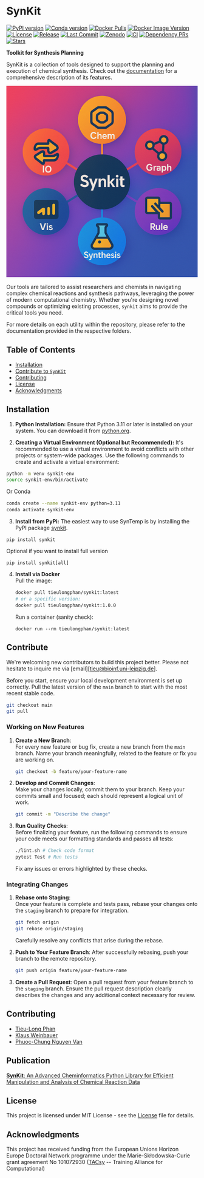 # SynKit
[![PyPI version](https://img.shields.io/pypi/v/synkit.svg)](https://pypi.org/project/synkit/)
[![Conda version](https://img.shields.io/conda/vn/tieulongphan/synkit.svg)](https://anaconda.org/tieulongphan/synkit)
[![Docker Pulls](https://img.shields.io/docker/pulls/tieulongphan/synkit.svg)](https://hub.docker.com/r/tieulongphan/synkit)
[![Docker Image Version](https://img.shields.io/docker/v/tieulongphan/synkit/latest?label=container)](https://hub.docker.com/r/tieulongphan/synkit)
[![License](https://img.shields.io/github/license/tieulongphan/synkit.svg)](https://github.com/tieulongphan/synkit/blob/main/LICENSE)
[![Release](https://img.shields.io/github/v/release/tieulongphan/synkit.svg)](https://github.com/tieulongphan/synkit/releases)
[![Last Commit](https://img.shields.io/github/last-commit/tieulongphan/synkit.svg)](https://github.com/tieulongphan/synkit/commits)
[![Zenodo](https://zenodo.org/badge/DOI/10.5281/zenodo.15269901.svg)](https://doi.org/10.5281/zenodo.15269901)
[![CI](https://github.com/tieulongphan/synkit/actions/workflows/test-and-lint.yml/badge.svg?branch=main)](https://github.com/tieulongphan/synkit/actions/workflows/test-and-lint.yml)
[![Dependency PRs](https://img.shields.io/github/issues-pr-raw/tieulongphan/synkit?label=dependency%20PRs)](https://github.com/tieulongphan/synkit/pulls?q=is%3Apr+label%3Adependencies)
[![Stars](https://img.shields.io/github/stars/tieulongphan/synkit.svg?style=social&label=Star)](https://github.com/tieulongphan/synkit/stargazers)

**Toolkit for Synthesis Planning**

SynKit is a collection of tools designed to support the planning and execution of chemical synthesis. Check out the [documentation](https://tieulongphan.github.io/SynKit/) for a comprehensive description of its features.

![SynKit](https://raw.githubusercontent.com/TieuLongPhan/SynKit/main/Data/Figure/synkit.png)

Our tools are tailored to assist researchers and chemists in navigating complex chemical reactions and synthesis pathways, leveraging the power of modern computational chemistry. Whether you're designing novel compounds or optimizing existing processes, ``synkit`` aims to provide the critical tools you need.

For more details on each utility within the repository, please refer to the documentation provided in the respective folders.

## Table of Contents
- [Installation](#installation)
- [Contribute to `SynKit`](#contribute)
- [Contributing](#contributing)
- [License](#license)
- [Acknowledgments](#acknowledgments)

## Installation

1. **Python Installation:**
  Ensure that Python 3.11 or later is installed on your system. You can download it from [python.org](https://www.python.org/downloads/).

2. **Creating a Virtual Environment (Optional but Recommended):**
  It's recommended to use a virtual environment to avoid conflicts with other projects or system-wide packages. Use the following commands to create and activate a virtual environment:

  ```bash
  python -m venv synkit-env
  source synkit-env/bin/activate  
  ```
  Or Conda

  ```bash
  conda create --name synkit-env python=3.11
  conda activate synkit-env
  ```

3. **Install from PyPi:**
  The easiest way to use SynTemp is by installing the PyPI package 
  [synkit](https://pypi.org/project/synkit/).

  ```
  pip install synkit
  ```
  Optional if you want to install full version
  ```
  pip install synkit[all]
  ```

4. **Install via Docker**  
   Pull the image: 

   ```bash
   docker pull tieulongphan/synkit:latest
   # or a specific version:
   docker pull tieulongphan/synkit:1.0.0
   ```
   Run a container (sanity check):
   ```
   docker run --rm tieulongphan/synkit:latest
   ```

## Contribute

We're welcoming new contributors to build this project better. Please not hesitate to inquire me via [email][tieu@bioinf.uni-leipzig.de].

Before you start, ensure your local development environment is set up correctly. Pull the latest version of the `main` branch to start with the most recent stable code.

```bash
git checkout main
git pull
```

### Working on New Features

1. **Create a New Branch**:  
   For every new feature or bug fix, create a new branch from the `main` branch. Name your branch meaningfully, related to the feature or fix you are working on.

   ```bash
   git checkout -b feature/your-feature-name
   ```

2. **Develop and Commit Changes**:  
   Make your changes locally, commit them to your branch. Keep your commits small and focused; each should represent a logical unit of work.

   ```bash
   git commit -m "Describe the change"
   ```

3. **Run Quality Checks**:  
   Before finalizing your feature, run the following commands to ensure your code meets our formatting standards and passes all tests:

   ```bash
   ./lint.sh # Check code format
   pytest Test # Run tests
   ```

   Fix any issues or errors highlighted by these checks.

### Integrating Changes

1. **Rebase onto Staging**:  
   Once your feature is complete and tests pass, rebase your changes onto the `staging` branch to prepare for integration.

   ```bash
   git fetch origin
   git rebase origin/staging
   ```

   Carefully resolve any conflicts that arise during the rebase.

2. **Push to Your Feature Branch**:
   After successfully rebasing, push your branch to the remote repository.

   ```bash
   git push origin feature/your-feature-name
   ```

3. **Create a Pull Request**:
   Open a pull request from your feature branch to the `staging` branch. Ensure the pull request description clearly describes the changes and any additional context necessary for review.

## Contributing
- [Tieu-Long Phan](https://tieulongphan.github.io/)
- [Klaus Weinbauer](https://github.com/klausweinbauer)
- [Phuoc-Chung Nguyen Van](https://github.com/phuocchung123)

## Publication

[**SynKit**: An Advanced Cheminformatics Python Library for Efficient Manipulation and Analysis of Chemical Reaction Data]()


## License

This project is licensed under MIT License - see the [License](LICENSE) file for details.

## Acknowledgments

This project has received funding from the European Unions Horizon Europe Doctoral Network programme under the Marie-Skłodowska-Curie grant agreement No 101072930 ([TACsy](https://tacsy.eu/) -- Training Alliance for Computational)